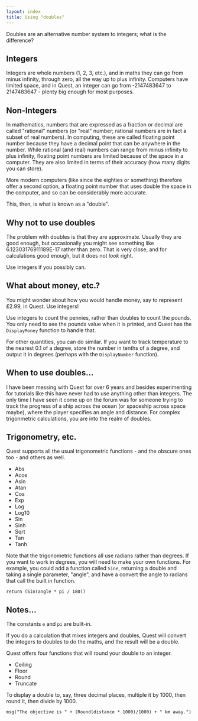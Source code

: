 ```yaml
---
layout: index
title: Using "doubles"
---
```


Doubles are an alternative number system to integers; what is the difference?


Integers 
--------

Integers are whole numbers (1, 2, 3, etc.), and in maths they can go from minus infinity, through zero, all the way up to plus infinity. Computers have limited space, and in Quest, an integer can go from -2147483647 to 2147483647 - plenty big enough for most purposes.


Non-Integers
------------

In mathematics, numbers that are expressed as a fraction or decimal are called "rational" numbers (or "real" number; rational numbers are in fact a subset of real numbers). In computing, these are called floating point number because they have a decimal point that can be anywhere in the number. While rational (and  real) numbers can range from minus infinity to plus infinity, floating point numbers are limited because of the space in a computer. They are also limited in terms of their accuracy (how many digits you can store).

More modern computers (like since the eighties or something) therefore offer a second option, a floating point number that uses double the space in the computer, and so can be considerably more accurate.

This, then, is what is known as a "double".


Why not to use doubles
----------------------

The problem with doubles is that they are approximate. Usually they are good enough, but occasionally you might see something like 6.12303176911189E-17 rather than zero. That is very close, and for calculations good enough, but it does not _look_ right.

Use integers if you possibly can.


What about money, etc.?
-----------------------

You might wonder about how you would handle money, say to represent £2.99, in Quest. Use integers!

Use integers to count the pennies, rather than doubles to count the pounds. You only need to see the pounds value when it is printed, and Quest has the `DisplayMoney` function to handle that.

For other quantities, you can do similar. If you want to track temperature to the nearest 0.1 of a degree, store the number in tenths of a degree, and output it in degrees (perhaps with the `DisplayNumber` function).


When to use doubles...
----------------------

I have been messing with Quest for over 6 years and besides experimenting for tutorials like this have never had to use anything other than integers. The only time I have seen it come up on the forum was for someone trying to track the progress of a ship across the ocean (or spaceship across space maybe), where the player specifies an angle and distance. For complex trigonmetric calculations, you are into the realm of doubles.


Trigonometry, etc.
------------------

Quest supports all the usual trigonometric functions - and the obscure ones too - and others as well.

* Abs
* Acos
* Asin
* Atan
* Cos
* Exp
* Log
* Log10
* Sin
* Sinh
* Sqrt
* Tan
* Tanh

Note that the trigonometric functions all use radians rather than degrees. If you want to work in degrees, you will need to make your own functions. For example, you could add a function called `Sine`, returning a double and taking a single parameter, "angle", and have a convert the angle to radians that call the built in function.

```
return (Sin(angle * pi / 180))
```

Notes...
-------------

The constants `e` and `pi` are built-in.

If you do a calculation that mixes integers and doubles, Quest will convert the integers to doubles to do the maths, and the result will be a double.

Quest offers four functions that will round your double to an integer.

* Ceiling
* Floor
* Round
* Truncate

To display a double to, say, three decimal places, multiple it by 1000, then round it, then divide by 1000.

```
msg("The objective is " + (Round(distance * 1000)/1000) + " km away.")
```



